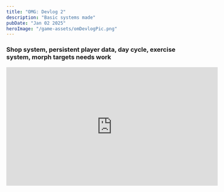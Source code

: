 ```yaml
---
title: "OMG: Devlog 2"
description: "Basic systems made"
pubDate: "Jan 02 2025"
heroImage: "/game-assets/omDevlogPic.png"
---
```


### Shop system, persistent player data, day cycle, exercise system, morph targets needs work
<iframe width="560" height="315" src="https://www.youtube.com/embed/hnhvQpa_UXM" title="Optimize Man Devlog 2" frameborder="0" allow="accelerometer; autoplay; clipboard-write; encrypted-media; gyroscope; picture-in-picture" allowfullscreen> </iframe> 
